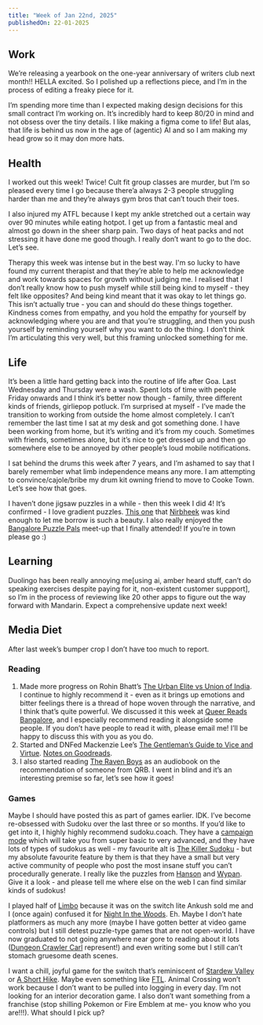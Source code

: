 ```yaml
---
title: "Week of Jan 22nd, 2025"
publishedOn: 22-01-2025
---
```


## Work

We’re releasing a yearbook on the one-year anniversary of writers club next month!! HELLA excited. So I polished up a reflections piece, and I’m in the process of editing a freaky piece for it.

I’m spending more time than I expected making design decisions for this small contract I’m working on. It’s incredibly hard to keep 80/20 in mind and not obsess over the tiny details. I like making a figma come to life! But alas, that life is behind us now in the age of (agentic) AI and so I am making my head grow so it may don more hats.

## Health

I worked out this week! Twice! Cult fit group classes are murder, but I’m so pleased every time I go because there’a always 2-3 people struggling harder than me and they’re always gym bros that can’t touch their toes.

I also injured my ATFL because I kept my ankle stretched out a certain way over 90 minutes while eating hotpot. I get up from a fantastic meal and almost go down in the sheer sharp pain. Two days of heat packs and not stressing it have done me good though. I really don’t want to go to the doc. Let’s see.

Therapy this week was intense but in the best way. I'm so lucky to have found my current therapist and that they’re able to help me acknowledge and work towards spaces for growth without judging me. I realised that I don’t really know how to push myself while still being kind to myself - they felt like opposites? And being kind meant that it was okay to let things go. This isn’t actually true - you can and should do these things together. Kindness comes from empathy, and you hold the empathy for yourself by acknowledging where you are and that you’re struggling, and then you push yourself by reminding yourself why you want to do the thing. I don’t think I’m articulating this very well, but this framing unlocked something for me.

## Life

It’s been a little hard getting back into the routine of life after Goa. Last Wednesday and Thursday were a wash. Spent lots of time with people Friday onwards and I think it’s better now though - family, three different kinds of friends, girliepop potluck. I’m surprised at myself - I’ve made the transition to working from outside the home almost completely. I can’t remember the last time I sat at my desk and got something done. I have been working from home, but it’s writing and it’s from my couch. Sometimes with friends, sometimes alone, but it’s nice to get dressed up and then go somewhere else to be annoyed by other people’s loud mobile notifications.

I sat behind the drums this week after 7 years, and I’m ashamed to say that I barely remember what limb independence means any more. I am attempting to convince/cajole/bribe my drum kit owning friend to move to Cooke Town. Let’s see how that goes.

I haven’t done jigsaw puzzles in a while - then this week I did 4! It’s confirmed - I love gradient puzzles. [This one](https://www.reddit.com/r/Jigsawpuzzles/comments/txf46w/the_natural_system_of_colours_by_cavallini_1000/) that [Nirbheek](https://nirbheek.in/) was kind enough to let me borrow is such a beauty. I also really enjoyed the [Bangalore Puzzle Pals](https://insider.in/bangalore-puzzle-pals-with-playful-pursuits/event) meet-up that I finally attended! If you’re in town please go :)

## Learning

Duolingo has been really annoying me[using ai, amber heard stuff, can’t do speaking exercises despite paying for it, non-existent customer suppport], so I’m in the process of reviewing like 20 other apps to figure out the way forward with Mandarin. Expect a comprehensive update next week!

## Media Diet

After last week’s bumper crop I don’t have too much to report.

### Reading

1. Made more progress on Rohin Bhatt’s [The Urban Elite vs Union of India](https://www.goodreads.com/book/show/219623721-the-urban-elite-v-union-of-india). I continue to highly recommend it - even as it brings up emotions and bitter feelings there is a thread of hope woven through the narrative, and I think that’s quite powerful. We discussed it this week at [Queer Reads Bangalore](https://www.instagram.com/queerreadsbangalore?utm_source=ig_web_button_share_sheet&igsh=ZDNlZDc0MzIxNw==), and I especially recommend reading it alongside some people. If you don’t have people to read it with, please email me! I’ll be happy to discuss this with you as you do.
2. Started and DNFed Mackenzie Lee’s [The Gentleman’s Guide to Vice and Virtue](https://www.goodreads.com/book/show/29283884-the-gentleman-s-guide-to-vice-and-virtue). [Notes on Goodreads](https://www.goodreads.com/review/show/7240068271).
3. I also started reading [The Raven Boys](https://www.goodreads.com/book/show/17675462-the-raven-boys) as an audiobook on the recommendation of someone from QRB. I went in blind and it’s an interesting premise so far, let’s see how it goes!

### Games

Maybe I should have posted this as part of games earlier. IDK. I’ve become re-obsessed with Sudoku over the last three or so months. If you’d like to get into it, I highly highly recommend sudoku.coach. They have a [campaign mode](https://sudoku.coach/en/campaign) which will take you from super basic to very advanced, and they have lots of types of sudokus as well - my favourite alt is [The Killer Sudoku](https://sudoku.coach/en/play/killer) - but my absolute favourite feature by them is that they have a small but very active community of people who post the most insane stuff you can’t procedurally generate. I really like the puzzles from [Hanson](https://sudoku.coach/en/user/12130147/hanson/portfolio) and [Wypan](https://sudoku.coach/en/user/8255978/Wypman/puzzles). Give it a look - and please tell me where else on the web I can find similar kinds of sudokus!

I played half of [Limbo](https://playdead.com/games/limbo/) because it was on the switch lite Ankush sold me and I (once again) confused it for [Night In the Woods](http://www.nightinthewoods.com/). Eh. Maybe I don’t hate platformers as much any more (maybe I have gotten better at video game controls) but I still detest puzzle-type games that are not open-world. I have now graduated to not going anywhere near gore to reading about it lots ([Dungeon Crawler Carl](https://www.penguinrandomhouse.com/series/43C/dungeon-crawler-carl/) represent!) and even writing some but I still can’t stomach gruesome death scenes.

I want a chill, joyful game for the switch that’s reminiscent of [Stardew Valley](https://www.stardewvalley.net/) or [A Short Hike](https://ashorthike.com/). Maybe even something like [FTL](https://subsetgames.com/ftl.html). Animal Crossing won’t work because I don’t want to be pulled into logging in every day. I’m not looking for an interior decoration game. I also don’t want something from a franchise (stop shilling Pokemon or Fire Emblem at me- you know who you are!!!). What should I pick up?